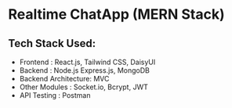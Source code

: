 # Realtime ChatApp (MERN Stack)

## Tech Stack Used:
- Frontend : React.js, Tailwind CSS, DaisyUI
- Backend : Node.js Express.js, MongoDB
- Backend Architecture: MVC
- Other Modules : Socket.io, Bcrypt, JWT
- API Testing : Postman